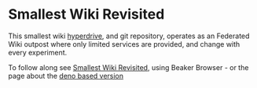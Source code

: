 # Smallest Wiki Revisited

This smallest wiki [hyperdrive](hyper://36ea548941d680bf7a81f03a2608205bb4eb33135cb79c8243efcaba95d6512e/), and git repository, operates as an Federated Wiki outpost where only limited services are provided, and change with every experiment.

To follow along see [Smallest Wiki Revisited](hyper://abb7ca0d860b47b416b54992847a64d437347f029c06b3e58faf9e7611402df7/#view/smallest-wiki-revisited), using Beaker Browser - or the page about the [deno based version](http://ward.asia.wiki.org/smallest-wiki-revisited.html)